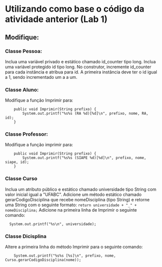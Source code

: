 # Utilizando como base o código da atividade anterior (Lab 1)
 
## Modifique:

### Classe Pessoa:

Inclua uma variável privado e estático chamado id_counter tipo long.
Inclua uma variável protegido id tipo long.
No construtor, incremente id_counter para cada instância e atribua para id. A primeira instância deve ter o id igual a 1, sendo incrementado um a a um.

### Classe Aluno:

Modifique a função Imprimir para:
```
    public void Imprimir(String prefixo) {
        System.out.printf("%s%s (RA %d)[%d]\n", prefixo, nome, RA, id);
    }
```
### Classe Professor:

Modifique a função imprimir para:
```
    public void Imprimir(String prefixo) {
        System.out.printf("%s%s (SIAPE %d)[%d]\n", prefixo, nome, siape, id);
    }
```

### Classe Curso

Inclua um atributo público e estático chamado universidade tipo String com valor inicial igual a "UFABC".
Adicione um método estático chamado gerarCodigoDisciplina que recebe nomeDisciplina (tipo String) e retorne uma String com o seguinte formato:
    ```return universidade + "_" + nomeDisciplina;```
Adicione na primeira linha de Imprimir o seguinte comando:
  ```
    System.out.printf("%s\n", universidade);
  ```

### Classe Dicisplina

Altere a primeira linha do método Imprimir para o seguinte comando:
```
    System.out.printf("%s%s [%s]\n", prefixo, nome, Curso.gerarCodigoDisciplina(nome));
```
